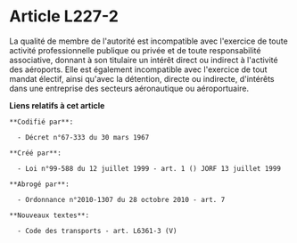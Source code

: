 # Article L227-2

La qualité de membre de l'autorité est incompatible avec l'exercice de toute activité professionnelle publique ou privée et
de toute responsabilité associative, donnant à son titulaire un intérêt direct ou indirect à l'activité des aéroports. Elle
est également incompatible avec l'exercice de tout mandat électif, ainsi qu'avec la détention, directe ou indirecte,
d'intérêts dans une entreprise des secteurs aéronautique ou aéroportuaire.

**Liens relatifs à cet article**

	**Codifié par**:

	  - Décret n°67-333 du 30 mars 1967

	**Créé par**:

	  - Loi n°99-588 du 12 juillet 1999 - art. 1 () JORF 13 juillet 1999

	**Abrogé par**:

	  - Ordonnance n°2010-1307 du 28 octobre 2010 - art. 7

	**Nouveaux textes**:

	  - Code des transports - art. L6361-3 (V)
